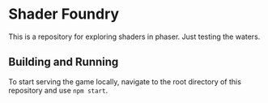 # Shader Foundry
This is a repository for exploring shaders in phaser. Just testing the waters.

## Building and Running
To start serving the game locally, navigate to the root directory of this repository and use `npm start`.
